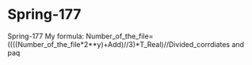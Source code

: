 # Spring-177
Spring-177
My formula:
Number_of_the_file=((((Number_of_the_file*2**y)+Add)//3)*T_Real)//Divided_corrdiates
and paq
